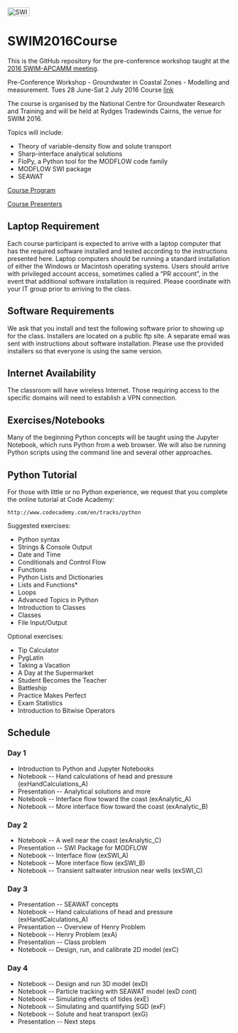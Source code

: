 <img src="https://raw.githubusercontent.com/langevin-usgs/SWIM2016Course/master/doc/img/header.png?token=ADN1c19sj7Yf2n2C_UQ00z2ouOSEoq0aks5XYppTwA%3D%3D" alt="SWIM2016Course" style="width:50;height:20">

# SWIM2016Course
This is the GitHub repository for the pre-conference workshop taught at the [2016 SWIM-APCAMM meeting](http://www.plevin.com.au/swim2016/index.html).

Pre-Conference Workshop - Groundwater in Coastal Zones - Modelling and measurement.
Tues 28 June-Sat 2 July 2016
Course [link](http://www.groundwater.com.au/events/1109)

The course is organised by the National Centre for Groundwater Research and Training and will be held at Rydges Tradewinds Cairns, the venue for SWIM 2016.

Topics will include:
* Theory of variable-density flow and solute transport
* Sharp-interface analytical solutions
* FloPy, a Python tool for the MODFLOW code family
* MODFLOW SWI package
* SEAWAT

[Course Program](http://groundwater.com.au/documents/groundwater-modelling-in-coastal-zones-program.pdf)

[Course Presenters](http://groundwater.com.au/documents/swim-course-2016-presenter-biographies--2.pdf)

## Laptop Requirement
Each course participant is expected to arrive with a laptop computer that has the required software installed and tested according to the instructions presented here.  Laptop computers should be running a standard installation of either the Windows or Macintosh operating systems. Users should arrive with privileged account access, sometimes called a “PR account”, in the event that additional software installation is required.  Please coordinate with your IT group prior to arriving to the class.

## Software Requirements
We ask that you install and test the following software prior to showing up for the class.  Installers are located on a public ftp site.  A separate email was sent with instructions about software installation.  Please use the provided installers so that everyone is using the same version.

## Internet Availability
The classroom will have wireless Internet.  Those requiring access to the specific domains will need to establish a VPN connection.

## Exercises/Notebooks
Many of the beginning Python concepts will be taught using the Jupyter Notebook, which runs Python from a web browser.  We will also be running Python scripts using the command line and several other approaches.  

## Python Tutorial
For those with little or no Python experience, we request that you complete the online tutorial at Code Academy:
 
    http://www.codecademy.com/en/tracks/python
 
Suggested exercises:
* Python syntax
* Strings & Console Output
* Date and Time
* Conditionals and Control Flow
* Functions
* Python Lists and Dictionaries
* Lists and Functions*
* Loops
* Advanced Topics in Python
* Introduction to Classes
* Classes
* File Input/Output
 
Optional exercises:
* Tip Calculator
* PygLatin
* Taking a Vacation
* A Day at the Supermarket
* Student Becomes the Teacher
* Battleship
* Practice Makes Perfect
* Exam Statistics
* Introduction to Bitwise Operators

## Schedule

### Day 1
* Introduction to Python and Jupyter Notebooks
* Notebook -- Hand calculations of head and pressure (exHandCalculations_A)
* Presentation -- Analytical solutions and more
* Notebook -- Interface flow toward the coast (exAnalytic_A)
* Notebook -- More interface flow toward the coast (exAnalytic_B)

### Day 2
* Notebook -- A well near the coast (exAnalytic_C)
* Presentation -- SWI Package for MODFLOW
* Notebook -- Interface flow (exSWI_A)
* Notebook -- More interface flow (exSWI_B)
* Notebook -- Transient saltwater intrusion near wells (exSWI_C)

### Day 3
* Presentation -- SEAWAT concepts
* Notebook -- Hand calculations of head and pressure (exHandCalculations_A)
* Presentation -- Overview of Henry Problem
* Notebook -- Henry Problem (exA)
* Presentation -- Class problem
* Notebook -- Design, run, and calibrate 2D model (exC)

### Day 4
* Notebook -- Design and run 3D model (exD)
* Notebook -- Particle tracking with SEAWAT model (exD cont)
* Notebook -- Simulating effects of tides (exE)
* Notebook -- Simulating and quantifying SGD (exF)
* Notebook -- Solute and heat transport (exG)
* Presentation -- Next steps

